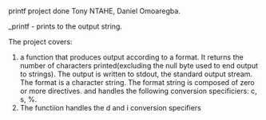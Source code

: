 ##
printf project done Tony NTAHE, Daniel Omoaregba.

_printf - prints to the output string.

The project covers:
1. a function that produces output according to a format.
    It returns the number of characters printed(excluding the null byte used to end output to strings).
    The output is written to stdout, the standard output stream.
    The format is a character string. The format string is composed of zero or more directives. and handles the following conversion specificiers: c, s, %.
2. The functiion handles the d and i conversion specifiers



